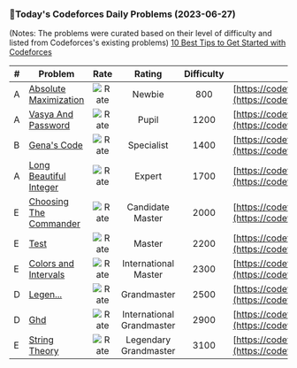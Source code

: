 ### 🌟Today's Codeforces Daily Problems (2023-06-27)
(Notes: The problems were curated based on their level of difficulty and listed from Codeforces's existing problems)
[10 Best Tips to Get Started with Codeforces](https://github.com/ika9810/Codeforces-Daily-Problems/blob/main/10%20Best%20Tips%20to%20Get%20Started%20with%20Codeforces.md)

| # | Problem | Rate| Rating | Difficulty | Contest |
|---| ----- | :--------: | :----------: | :----------: | ---------- |
|A|[Absolute Maximization](https://codeforces.com/contest/1763/problem/A)|![Rate](https://img.shields.io/badge/Newbie-800-lightgrey)|Newbie|800|[https://codeforces.com/contest/1763](https://codeforces.com/contest/1763)|
|A|[Vasya And Password](https://codeforces.com/contest/1051/problem/A)|![Rate](https://img.shields.io/badge/Pupil-1200-brightgreen)|Pupil|1200|[https://codeforces.com/contest/1051](https://codeforces.com/contest/1051)|
|B|[Gena's Code](https://codeforces.com/contest/614/problem/B)|![Rate](https://img.shields.io/badge/Specialist-1400-9cf)|Specialist|1400|[https://codeforces.com/contest/614](https://codeforces.com/contest/614)|
|A|[Long Beautiful Integer](https://codeforces.com/contest/1268/problem/A)|![Rate](https://img.shields.io/badge/Expert-1700-blue)|Expert|1700|[https://codeforces.com/contest/1268](https://codeforces.com/contest/1268)|
|E|[Choosing The Commander](https://codeforces.com/contest/817/problem/E)|![Rate](https://img.shields.io/badge/Candidate%20Master-2000-blueviolet)|Candidate Master|2000|[https://codeforces.com/contest/817](https://codeforces.com/contest/817)|
|E|[Test](https://codeforces.com/contest/25/problem/E)|![Rate](https://img.shields.io/badge/Master-2200-orange)|Master|2200|[https://codeforces.com/contest/25](https://codeforces.com/contest/25)|
|E|[Colors and Intervals](https://codeforces.com/contest/1552/problem/E)|![Rate](https://img.shields.io/badge/International%20Master-2300-orange)|International Master|2300|[https://codeforces.com/contest/1552](https://codeforces.com/contest/1552)|
|D|[Legen...](https://codeforces.com/contest/696/problem/D)|![Rate](https://img.shields.io/badge/Grandmaster-2500-red)|Grandmaster|2500|[https://codeforces.com/contest/696](https://codeforces.com/contest/696)|
|D|[Ghd](https://codeforces.com/contest/364/problem/D)|![Rate](https://img.shields.io/badge/International%20Grandmaster-2900-red)|International Grandmaster|2900|[https://codeforces.com/contest/364](https://codeforces.com/contest/364)|
|E|[String Theory](https://codeforces.com/contest/269/problem/E)|![Rate](https://img.shields.io/badge/Legendary%20Grandmaster-3100-red)|Legendary Grandmaster|3100|[https://codeforces.com/contest/269](https://codeforces.com/contest/269)|
